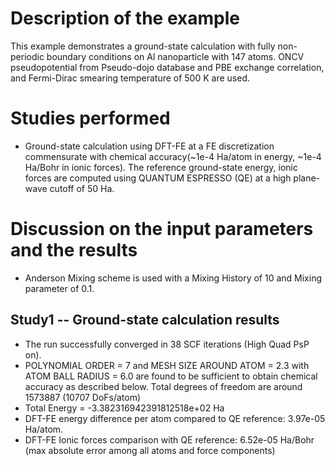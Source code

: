 Description of the example
==========================
This example demonstrates a ground-state calculation with fully non-periodic boundary conditions on Al nanoparticle with 147 atoms. ONCV pseudopotential from Pseudo-dojo database and PBE exchange correlation, and Fermi-Dirac smearing temperature of 500 K are used.

Studies performed
=======================
* Ground-state calculation using DFT-FE at a FE discretization commensurate with chemical accuracy(~1e-4 Ha/atom in energy, ~1e-4 Ha/Bohr in ionic forces). The reference ground-state energy, ionic forces are computed using QUANTUM ESPRESSO (QE) at a high plane-wave cutoff of 50 Ha.

Discussion on the input parameters and the results
==================================================
* Anderson Mixing scheme is used with a Mixing History of 10 and Mixing parameter of 0.1. 

Study1 -- Ground-state calculation results
------------------------------------------
* The run successfully converged in 38 SCF iterations (High Quad PsP on).
* POLYNOMIAL ORDER = 7 and MESH SIZE AROUND ATOM = 2.3 with ATOM BALL RADIUS = 6.0 are found to be sufficient to obtain chemical accuracy as described below. Total degrees of freedom are around 1573887 (10707 DoFs/atom)
* Total Energy = -3.382316942391812518e+02 Ha
* DFT-FE energy difference per atom compared to QE reference: 3.97e-05 Ha/atom.
* DFT-FE Ionic forces comparison with QE reference: 6.52e-05 Ha/Bohr (max absolute error among all atoms and force components)
